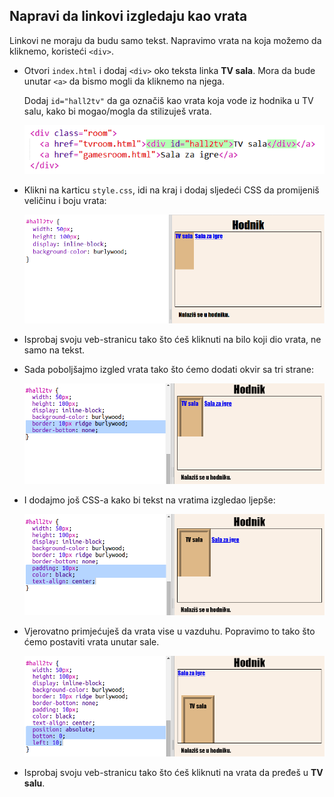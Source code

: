 ## Napravi da linkovi izgledaju kao vrata

Linkovi ne moraju da budu samo tekst. Napravimo vrata na koja možemo da kliknemo, koristeći `<div>`.

+ Otvori `index.html` i dodaj `<div>` oko teksta linka **TV sala**. Mora da bude unutar `<a>` da bismo mogli da kliknemo na njega.
    
    Dodaj `id="hall2tv"` da ga označiš kao vrata koja vode iz hodnika u TV salu, kako bi mogao/mogla da stilizuješ vrata.
    
    ![screenshot](images/rooms-tvroom-div.png)

+ Klikni na karticu `style.css`, idi na kraj i dodaj sljedeći CSS da promijeniš veličinu i boju vrata:
    
    ![screenshot](images/rooms-door-css1.png)

+ Isprobaj svoju veb-stranicu tako što ćeš kliknuti na bilo koji dio vrata, ne samo na tekst.

+ Sada poboljšajmo izgled vrata tako što ćemo dodati okvir sa tri strane:
    
    ![screenshot](images/rooms-door-css2.png)

+ I dodajmo još CSS-a kako bi tekst na vratima izgledao ljepše:
    
    ![screenshot](images/rooms-door-css3.png)

+ Vjerovatno primjećuješ da vrata vise u vazduhu. Popravimo to tako što ćemo postaviti vrata unutar sale.
    
    ![screenshot](images/rooms-door-position.png)

+ Isprobaj svoju veb-stranicu tako što ćeš kliknuti na vrata da pređeš u **TV salu**.